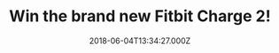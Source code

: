 ---
campaign-uuid: "c-ac83eacb-8e1b-404b-8d93-a2608e4cbe2d"
type: "Preview"
category: "Gifts"
date: "2018-06-04T13:34:27.000Z"
end-date: "2018-07-05T09:00:00.000Z"
disable-form: false
is_promoted: false
has_entry_page: true
title: "Win the brand new Fitbit Charge 2!"
competition-description: "<p>Make every beat count with the brand new Fitbit Charge\
  \ 2! From workouts to nights out, this wristband is everything you need and now\
  \ it could be yours because NME AAA is giving away one fitness wristband to one\
  \ lucky NME AAA member to win!</p>\r\n<p>Maybe it's you?</p>"
hero-header: "Win the brand new Fitbit Charge 2!"
terms-confirmation: "N/A"
banner-img: "https://assets.expresslyapp.com/asset-d9a4e18f-a786-4417-bd04-bbdb37a4f615.jpg"
logo-left-href: "http://fitbit.com"
logo-left-image: "https://assets.expresslyapp.com/asset-25834c26-cca6-4565-a4ea-5cc0911b7a4f.jpg"
logo-left-title: "FitBit"
bg-image-hero: "https://assets.expresslyapp.com/asset-c641ad48-de44-4dda-86f5-17a5e2716bc9.jpg"
bg-image-first: "https://assets.expresslyapp.com/asset-748077fc-e295-4087-8f71-eab7209c84d4.jpg"
bg-image-second: "https://assets.expresslyapp.com/asset-78b7f25b-4d18-4df3-82af-13511f526995.jpg"
section1-content: "<p>All-Day Activity Tracking, Reminders to Move, Auto Sleep Tracking\
  \ & Alarms, Multi-Sport Modes, Connected GPS, Guided Breathing Sessions are some\
  \ of its numerous features!</p>\r\n<p>Tracking is so important for the health and\
  \ fitness that's why the #1 seller tracker will keep you moving and motivated!</p>"
section2-content: "<p>A better YOU starts with heart! If you want to conquer your\
  \ day, shed light on your night or push your fitness further... this is a MUST for\
  \ you.</p>\r\n<p>Get a better understanding of your fitness level and see how you\
  \ can improve over time with the new Fitbit Charge 2!</p>\r\n<p>Enter below for\
  \ a chance to win and it could be coming home with you!</p>"
entry-title: "Win the brand new Fitbit Charge 2!"
entry-content: "<p>Enter the draw to win the brand new Fitbit Charge 2 and and let\
  \ it be part of your personal fitness journey by completing the form below before\
  \ 23:59 on 5th July 2018.</p>"
has-winner: false
prize-description: "A Fitbit Charge 2!"
special-conditions: "Multiple entries are allowed up to one every 24 hours."
---